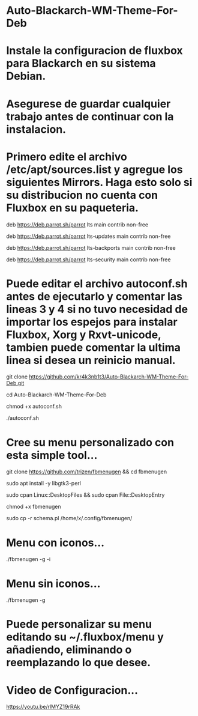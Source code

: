 # Auto-Blackarch-WM-Theme-For-Deb

# Instale la configuracion de fluxbox para Blackarch en su sistema Debian.

# Asegurese de guardar cualquier trabajo antes de continuar con la instalacion.

# Primero edite el archivo /etc/apt/sources.list y agregue los siguientes Mirrors. Haga esto solo si su distribucion no cuenta con Fluxbox en su paqueteria.

deb https://deb.parrot.sh/parrot lts main contrib non-free

deb https://deb.parrot.sh/parrot lts-updates main contrib non-free

deb https://deb.parrot.sh/parrot lts-backports main contrib non-free

deb https://deb.parrot.sh/parrot lts-security main contrib non-free

# Puede editar el archivo autoconf.sh antes de ejecutarlo y comentar las lineas 3 y 4 si no tuvo necesidad de importar los espejos para instalar Fluxbox, Xorg y Rxvt-unicode, tambien puede comentar la ultima linea si desea un reinicio manual.

git clone https://github.com/kr4k3nb1t3/Auto-Blackarch-WM-Theme-For-Deb.git 

cd Auto-Blackarch-WM-Theme-For-Deb

chmod +x autoconf.sh

./autoconf.sh

# Cree su menu personalizado con esta simple tool...

git clone https://github.com/trizen/fbmenugen && cd fbmenugen

sudo apt install -y libgtk3-perl 

sudo cpan Linux::DesktopFiles && sudo cpan File::DesktopEntry

chmod +x fbmenugen

sudo cp -r schema.pl /home/x/.config/fbmenugen/

# Menu con iconos...

./fbmenugen -g -i

# Menu sin iconos...

./fbmenugen -g

# Puede personalizar su menu editando su ~/.fluxbox/menu y añadiendo, eliminando o reemplazando lo que desee.
# Video de Configuracion...

https://youtu.be/rlMYZ19rRAk
